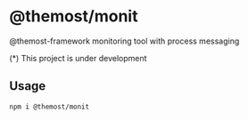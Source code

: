 # @themost/monit

@themost-framework monitoring tool with process messaging

(*) This project is under development

## Usage

```bash
npm i @themost/monit
```
 